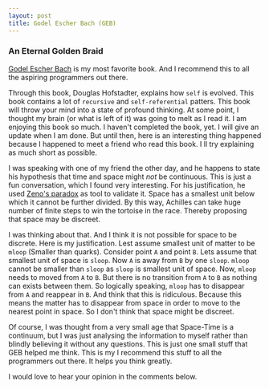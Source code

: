```yaml
---
layout: post
title: Godel Escher Bach (GEB)
---
```


### An Eternal Golden Braid

[Godel Escher Bach](http://en.wikipedia.org/wiki/G%C3%B6del,_Escher,_Bach) is my most favorite book. And I recommend this to all the aspiring programmers out there.

Through this book, Douglas Hofstadter, explains how `self` is evolved. This book contains a lot of `recursive` and `self-referential` patters. This book will throw your mind into a state of profound thinking. At some point, I thought my brain (or what is left of it) was going to melt as I read it. I am enjoying this book so much. I haven't completed the book, yet. I will give an update when I am done. But until then, here is an interesting thing happened because I happened to meet a friend who read this book. I ll try explaining as much short as possible.

I was speaking with one of my friend the other day, and he happens to state his hypothesis that time and space might *not* be continuous. This is just a fun conversation, which I found very interesting. For his justification, he used [Zeno's paradox](http://en.wikipedia.org/wiki/Zeno's_paradoxes) as tool to validate it. Space has a smallest unit below which it cannot be further divided. By this way, Achilles can take huge number of finite steps to win the tortoise in the race. Thereby proposing that space may be discreet.

I was thinking about that. And I think it is not possible for space to be discrete. Here is my justification. Lest assume smallest unit of matter to be `mloop` (Smaller than quarks). Consider point `A` and point `B`. Lets assume that smallest unit of space is `sloop`. Now `A` is away from `B` by one `sloop`. `mloop` cannot be smaller than `sloop` as `sloop` is smallest unit of space. Now, `mloop` needs to moved from `A` to `B`. But there is no transition from `A` to `B` as nothing can exists between them. So logically speaking, `mloop` has to disappear from `A` and reappear in `B`. And think that this is ridiculous. Because this means the matter has to disappear from space in order to move to the nearest point in space. So I don't think that space might be discreet.

Of course, I was thought from a very small age that Space-Time is a continuum, but I was just analysing the information to myself rather than blindly believing it without any questions. This is just one small stuff that GEB helped me think. This is my I recommend this stuff to all the programmers out there. It helps you think greatly.

I would love to hear your opinion in the comments below.
